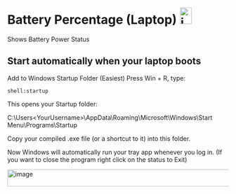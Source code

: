 # Battery Percentage (Laptop) <img width="27" height="38" alt="image" src="https://github.com/user-attachments/assets/205102b8-e183-46e0-b2c3-358f62490585" />
Shows Battery Power Status


## Start automatically when your laptop boots
Add to Windows Startup Folder (Easiest)
Press Win + R, type:

```shell:startup```

This opens your Startup folder:

C:\Users\<YourUsername>\AppData\Roaming\Microsoft\Windows\Start Menu\Programs\Startup

Copy your compiled .exe file (or a shortcut to it) into this folder.

Now Windows will automatically run your tray app whenever you log in. (If you want to close the program right click on the status to Exit)




<img width="1366" height="39" alt="image" src="https://github.com/user-attachments/assets/dcdf13ff-705f-41b9-97da-772d10e6fdfb" />
